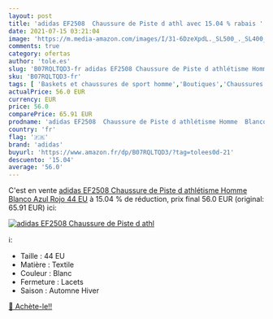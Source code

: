 ```yaml
---
layout: post
title: 'adidas EF2508  Chaussure de Piste d athl avec 15.04 % rabais '
date: 2021-07-15 03:21:04
image: 'https://m.media-amazon.com/images/I/31-6DzeXpdL._SL500_._SL400_.jpg'
comments: true
category: ofertas
author: 'tole.es'
slug: 'B07RQLTQD3-fr adidas EF2508 Chaussure de Piste d athlétisme Homme Blanco...'
sku: 'B07RQLTQD3-fr'
tags: [ 'Baskets et chaussures de sport homme','Boutiques','Chaussures','Chaussures dathlétisme homme','Chaussures de running homme','Chaussures de sport homme','Chaussures et Sacs','Chaussures homme','Custom Stores','adidas', ]
actualPrice: 56.0 EUR
currency: EUR
price: 56.0
comparePrice: 65.91 EUR
prodname: 'adidas EF2508  Chaussure de Piste d athlétisme Homme  Blanco Azul Rojo  44 EU'
country: 'fr'
flag: '🇫🇷'
brand: 'adidas'
buyurl: 'https://www.amazon.fr/dp/B07RQLTQD3/?tag=tolees0d-21'
descuento: '15.04'
average: '56.0'
---
```


C'est en vente [adidas EF2508  Chaussure de Piste d athlétisme Homme  Blanco Azul Rojo  44 EU](https://www.amazon.fr/dp/B07RQLTQD3/?tag=tolees0d-21)  à  15.04 % de réduction, prix final  56.0 EUR (original: 65.91 EUR) ici:

[![adidas EF2508  Chaussure de Piste d athl](https://m.media-amazon.com/images/I/31-6DzeXpdL._SL500_._SL400_.jpg)](https://www.amazon.fr/dp/B07RQLTQD3/?tag=tolees0d-21)

ℹ️:

- Taille : 44 EU
- Matière : Textile
- Couleur : Blanc
- Fermeture : Lacets
- Saison : Automne Hiver

[🛒 Achète-le!!](https://www.amazon.fr/dp/B07RQLTQD3/?tag=tolees0d-21)
